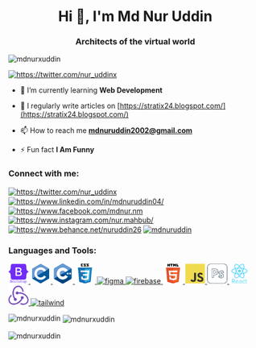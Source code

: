 <h1 align="center">Hi 👋, I'm Md Nur Uddin</h1>
<h3 align="center">Architects of the virtual world</h3>

<p align="left"> <img src="https://komarev.com/ghpvc/?username=mdnurxuddin&label=Profile%20views&color=0e75b6&style=flat" alt="mdnurxuddin" /> </p>

<p align="left"> <a href="https://twitter.com/https://twitter.com/nur_uddinx" target="blank"><img src="https://img.shields.io/twitter/follow/https://twitter.com/nur_uddinx?logo=twitter&style=for-the-badge" alt="https://twitter.com/nur_uddinx" /></a> </p>

- 🌱 I’m currently learning **Web Development**

- 📝 I regularly write articles on [https://stratix24.blogspot.com/](https://stratix24.blogspot.com/)

- 📫 How to reach me **mdnuruddin2002@gmail.com**

- ⚡ Fun fact **I Am Funny**

<h3 align="left">Connect with me:</h3>
<p align="left">
<a href="https://twitter.com/https://twitter.com/nur_uddinx" target="blank"><img align="center" src="https://raw.githubusercontent.com/rahuldkjain/github-profile-readme-generator/master/src/images/icons/Social/twitter.svg" alt="https://twitter.com/nur_uddinx" height="30" width="40" /></a>
<a href="https://linkedin.com/in/https://www.linkedin.com/in/mdnuruddin04/" target="blank"><img align="center" src="https://raw.githubusercontent.com/rahuldkjain/github-profile-readme-generator/master/src/images/icons/Social/linked-in-alt.svg" alt="https://www.linkedin.com/in/mdnuruddin04/" height="30" width="40" /></a>
<a href="https://fb.com/https://www.facebook.com/mdnur.nm" target="blank"><img align="center" src="https://raw.githubusercontent.com/rahuldkjain/github-profile-readme-generator/master/src/images/icons/Social/facebook.svg" alt="https://www.facebook.com/mdnur.nm" height="30" width="40" /></a>
<a href="https://instagram.com/https://www.instagram.com/nur.mahbub/" target="blank"><img align="center" src="https://raw.githubusercontent.com/rahuldkjain/github-profile-readme-generator/master/src/images/icons/Social/instagram.svg" alt="https://www.instagram.com/nur.mahbub/" height="30" width="40" /></a>
<a href="https://www.behance.net/https://www.behance.net/nuruddin26" target="blank"><img align="center" src="https://raw.githubusercontent.com/rahuldkjain/github-profile-readme-generator/master/src/images/icons/Social/behance.svg" alt="https://www.behance.net/nuruddin26" height="30" width="40" /></a>
<a href="https://codeforces.com/profile/mdnuruddin" target="blank"><img align="center" src="https://raw.githubusercontent.com/rahuldkjain/github-profile-readme-generator/master/src/images/icons/Social/codeforces.svg" alt="mdnuruddin" height="30" width="40" /></a>
</p>

<h3 align="left">Languages and Tools:</h3>
<p align="left"> <a href="https://getbootstrap.com" target="_blank" rel="noreferrer"> <img src="https://raw.githubusercontent.com/devicons/devicon/master/icons/bootstrap/bootstrap-plain-wordmark.svg" alt="bootstrap" width="40" height="40"/> </a> <a href="https://www.cprogramming.com/" target="_blank" rel="noreferrer"> <img src="https://raw.githubusercontent.com/devicons/devicon/master/icons/c/c-original.svg" alt="c" width="40" height="40"/> </a> <a href="https://www.w3schools.com/cpp/" target="_blank" rel="noreferrer"> <img src="https://raw.githubusercontent.com/devicons/devicon/master/icons/cplusplus/cplusplus-original.svg" alt="cplusplus" width="40" height="40"/> </a> <a href="https://www.w3schools.com/css/" target="_blank" rel="noreferrer"> <img src="https://raw.githubusercontent.com/devicons/devicon/master/icons/css3/css3-original-wordmark.svg" alt="css3" width="40" height="40"/> </a> <a href="https://www.figma.com/" target="_blank" rel="noreferrer"> <img src="https://www.vectorlogo.zone/logos/figma/figma-icon.svg" alt="figma" width="40" height="40"/> </a> <a href="https://firebase.google.com/" target="_blank" rel="noreferrer"> <img src="https://www.vectorlogo.zone/logos/firebase/firebase-icon.svg" alt="firebase" width="40" height="40"/> </a> <a href="https://www.w3.org/html/" target="_blank" rel="noreferrer"> <img src="https://raw.githubusercontent.com/devicons/devicon/master/icons/html5/html5-original-wordmark.svg" alt="html5" width="40" height="40"/> </a> <a href="https://developer.mozilla.org/en-US/docs/Web/JavaScript" target="_blank" rel="noreferrer"> <img src="https://raw.githubusercontent.com/devicons/devicon/master/icons/javascript/javascript-original.svg" alt="javascript" width="40" height="40"/> </a> <a href="https://www.photoshop.com/en" target="_blank" rel="noreferrer"> <img src="https://raw.githubusercontent.com/devicons/devicon/master/icons/photoshop/photoshop-line.svg" alt="photoshop" width="40" height="40"/> </a> <a href="https://reactjs.org/" target="_blank" rel="noreferrer"> <img src="https://raw.githubusercontent.com/devicons/devicon/master/icons/react/react-original-wordmark.svg" alt="react" width="40" height="40"/> </a> <a href="https://redux.js.org" target="_blank" rel="noreferrer"> <img src="https://raw.githubusercontent.com/devicons/devicon/master/icons/redux/redux-original.svg" alt="redux" width="40" height="40"/> </a> <a href="https://tailwindcss.com/" target="_blank" rel="noreferrer"> <img src="https://www.vectorlogo.zone/logos/tailwindcss/tailwindcss-icon.svg" alt="tailwind" width="40" height="40"/> </a> </p>

<p><img align="left" src="https://github-readme-stats.vercel.app/api/top-langs?username=mdnurxuddin&show_icons=true&locale=en&layout=compact" alt="mdnurxuddin" /></p>

<p>&nbsp;<img align="center" src="https://github-readme-stats.vercel.app/api?username=mdnurxuddin&show_icons=true&locale=en" alt="mdnurxuddin" /></p>

<p><img align="center" src="https://github-readme-streak-stats.herokuapp.com/?user=mdnurxuddin&" alt="mdnurxuddin" /></p>
